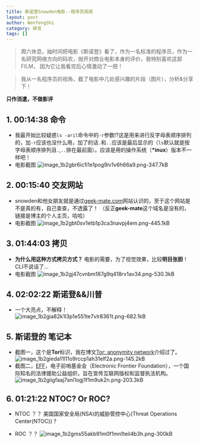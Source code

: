 ```yaml
---
title: 斯诺登Snowden电影--程序员观感
layout: post
author: WenfengShi
category: 碎言
tags: []
---
```

> 周六休息，抽时间把电影《斯诺登》看了，作为一名标准的程序员，作为一名研究网络方向的码农，抛开对商业电影本身的评价，我特别喜欢这部FILM， 因为它让我看完后心情激动了一把！


> 我从一名程序员的视角，截了电影中几处感兴趣的片段（图片），分析&分享下！  
> 
**只作消遣，不做影评**

## 1. **00:14:38** 命令
- 我最开始比较疑惑`ls -aril`命令中的`-r`参数!?这是用来进行反字母表顺序排列的，加`-r`应该也没什么用，加了的话`.`和`..`应该是最后显示的（`ls`默认就是按字母表顺序排列且`.`,`..`排在最前面）。应该是用的操作系统（**\*inux**）版本不一样吧！
- 电影截图
![image_1b2gbr6ic1i1e1pog9iv1v6h66a9.png-347.7kB][1]

## 2. **00:15:40** 交友网站
- snowden和他女朋友就是通过[geek-mate.com](http://www.codeshold.me/)网站认识的，至于这个网站是不是真的有，自己查查，不透露了！ （反正**geek-mate**这个域名是没有的，链接是博主的个人主页，哈哈）
- 电影截图
![image_1b2gbt0sv1etb1p3ca3navpj4em.png-445.1kB][2]

## 3. **01:44:03** 拷贝
- **为什么用这种方式拷贝方式？** 电影的需要，为了视觉效果，比较**明目张胆**！CLI不说话了...
- 电影截图
![image_1b2gj47cvnbm187g9q418rv1av34.png-530.3kB][3]

## 4. **02:02:22** 斯诺登&&川普
- 一个大亮点，不解释！
![image_1b2gia82k1l3p1e551te7vlr8361t.png-682.1kB][8]

## 5. 斯诺登的 **笔记本**
- 截图一，这个是**Tor**标识，我在博文[Tor: anonymity network][4]介绍过了。
![image_1b2gieda11l11o9rccp1ah31elf2a.png-145.2kB][5]
- 截图二，[EFF][6]，电子前哨基金会（Electronic Frontier Foundation），一个国际知名的法律援助公益组织，旨在宣传互联网版权和监督执法机构。
![image_1b2giigfaaj7sni1ogj1f1m9uk2n.png-203.3kB][7]

## 6. **01:21:22** NTOC? Or ROC?
- NTOC ？？ 美国国家安全局(NSA)的威胁管控中心(Threat Operations Center(NTOC))？
- ROC ？？
![image_1b2gms55akb91m0f1mn1teil4b3h.png-300kB][9]


  [1]: http://static.zybuluo.com/wuzhimang/dh7jjzqnoeil0liz7ki2a0hi/image_1b2gbr6ic1i1e1pog9iv1v6h66a9.png
  [2]: http://static.zybuluo.com/wuzhimang/b95yb69ewfj3p46ssd6xo1ue/image_1b2gbt0sv1etb1p3ca3navpj4em.png
  [3]: http://static.zybuluo.com/wuzhimang/vbe18icdnhpzmjduns46zven/image_1b2gj47cvnbm187g9q418rv1av34.png
  [4]: http://www.ituring.com.cn/article/273007
  [5]: http://static.zybuluo.com/wuzhimang/ieas0w2j091yv19pc8429lm2/image_1b2gieda11l11o9rccp1ah31elf2a.png
  [6]: https://www.eff.org/
  [7]: http://static.zybuluo.com/wuzhimang/f7f4rng5xnzemu0zsq3dqfg9/image_1b2giigfaaj7sni1ogj1f1m9uk2n.png
  [8]: http://static.zybuluo.com/wuzhimang/vuct9hnaugluzkm0uaxjmojm/image_1b2gia82k1l3p1e551te7vlr8361t.png
  [9]: http://static.zybuluo.com/wuzhimang/ev1ghtrw37oe7dzr0su3nbue/image_1b2gms55akb91m0f1mn1teil4b3h.png
